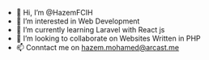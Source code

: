 - 👋 Hi, I’m @HazemFCIH
- 👀 I’m interested in Web Development
- 🌱 I’m currently learning Laravel with React js
- 💞️ I’m looking to collaborate on Websites Written in PHP
- 📫 Conntact me on hazem.mohamed@arcast.me

<!---
HazemFCIH/HazemFCIH is a ✨ special ✨ repository because its `README.md` (this file) appears on your GitHub profile.
You can click the Preview link to take a look at your changes.
--->
